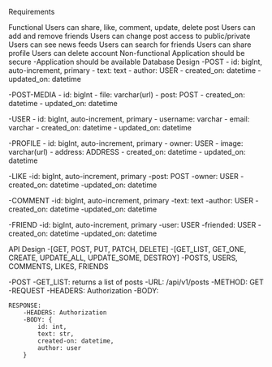 Requirements

Functional
Users can share, like, comment, update, delete post
Users can add and remove friends
Users can change post access to public/private
Users can see news feeds
Users can search for friends
Users can share profile
Users can delete account
Non-functional
Application should be secure -Application should be available
Database Design
-POST - id: bigInt, auto-increment, primary - text: text - author: USER - created_on: datetime - updated_on: datetime

-POST-MEDIA - id: bigInt - file: varchar(url) - post: POST - created_on: datetime - updated_on: datetime

-USER - id: bigInt, auto-increment, primary - username: varchar - email: varchar - created_on: datetime - updated_on: datetime

-PROFILE - id: bigInt, auto-increment, primary - owner: USER - image: varchar(url) - address: ADDRESS - created_on: datetime - updated_on: datetime

-LIKE -id: bigInt, auto-increment, primary -post: POST -owner: USER -created_on: datetime -updated_on: datetime

-COMMENT -id: bigInt, auto-increment, primary -text: text -author: USER -created_on: datetime -updated_on: datetime

-FRIEND -id: bigInt, auto-increment, primary -user: USER -friended: USER -created_on: datetime -updated_on: datetime

API Design
-[GET, POST, PUT, PATCH, DELETE] -[GET_LIST, GET_ONE, CREATE, UPDATE_ALL, UPDATE_SOME, DESTROY] -POSTS, USERS, COMMENTS, LIKES, FRIENDS

-POST -GET_LIST: returns a list of posts -URL: /api/v1/posts -METHOD: GET -REQUEST -HEADERS: Authorization -BODY:

    RESPONSE:
        -HEADERS: Authorization
        -BODY: {
            id: int,
            text: str,
            created-on: datetime,
            author: user
        }